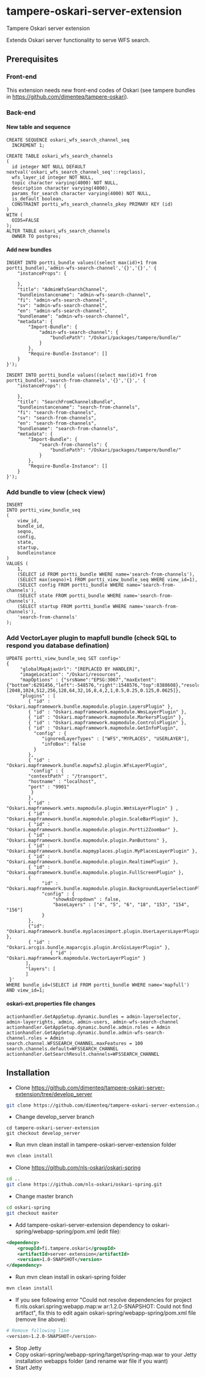 # tampere-oskari-server-extension

Tampere Oskari server extension

Extends Oskari server functionality to serve WFS search.

## Prerequisites

### Front-end

This extension needs new front-end codes of Oskari (see tampere bundles in https://github.com/dimenteq/tampere-oskari).

### Back-end

#### New table and sequence
```PLpgSQL
CREATE SEQUENCE oskari_wfs_search_channel_seq
  INCREMENT 1;
  
CREATE TABLE oskari_wfs_search_channels
(
  id integer NOT NULL DEFAULT nextval('oskari_wfs_search_channel_seq'::regclass),
  wfs_layer_id integer NOT NULL,
  topic character varying(4000) NOT NULL,
  description character varying(4000),
  params_for_search character varying(4000) NOT NULL,
  is_default boolean,
  CONSTRAINT portti_wfs_search_channels_pkey PRIMARY KEY (id)
)
WITH (
  OIDS=FALSE
);
ALTER TABLE oskari_wfs_search_channels
  OWNER TO postgres;
```

#### Add new bundles
```PLpgSQL
INSERT INTO portti_bundle values((select max(id)+1 from portti_bundle),'admin-wfs-search-channel','{}','{}',' {
	"instanceProps": {
		
	},
	"title": "AdminWfsSearchChannel",
	"bundleinstancename": "admin-wfs-search-channel",
	"fi": "admin-wfs-search-channel",
	"sv": "admin-wfs-search-channel",
	"en": "admin-wfs-search-channel",
	"bundlename": "admin-wfs-search-channel",
	"metadata": {
		"Import-Bundle": {
			"admin-wfs-search-channel": {
				"bundlePath": "/Oskari/packages/tampere/bundle/"
			}
		},
		"Require-Bundle-Instance": []
	}
}');

INSERT INTO portti_bundle values((select max(id)+1 from portti_bundle),'search-from-channels','{}','{}',' {
	"instanceProps": {
		
	},
	"title": "SearchFromChannelsBundle",
	"bundleinstancename": "search-from-channels",
	"fi": "search-from-channels",
	"sv": "search-from-channels",
	"en": "search-from-channels",
	"bundlename": "search-from-channels",
	"metadata": {
		"Import-Bundle": {
			"search-from-channels": {
				"bundlePath": "/Oskari/packages/tampere/bundle/"
			}
		},
		"Require-Bundle-Instance": []
	}
}');
```

### Add bundle to view (check view)

```PLpgSQL
INSERT 
INTO portti_view_bundle_seq
(
	view_id,
	bundle_id,
	seqno,
	config,
	state,
	startup,
	bundleinstance
)
VALUES (
	1,
	(SELECT id FROM portti_bundle WHERE name='search-from-channels'),
	(SELECT max(seqno)+1 FROM portti_view_bundle_seq WHERE view_id=1),
	(SELECT config FROM portti_bundle WHERE name='search-from-channels'),
	(SELECT state FROM portti_bundle WHERE name='search-from-channels'),
	(SELECT startup FROM portti_bundle WHERE name='search-from-channels'),
	'search-from-channels'
);
```

### Add VectorLayer plugin to mapfull bundle (check SQL to respond you database defination)
```PLpgSQL
UPDATE portti_view_bundle_seq SET config='
{ 
     "globalMapAjaxUrl": "[REPLACED BY HANDLER]", 
     "imageLocation": "/Oskari/resources", 
     "mapOptions" : {"srsName":"EPSG:3067","maxExtent":{"bottom":6291456,"left":-548576,"right":1548576,"top":8388608},"resolutions":[2048,1024,512,256,128,64,32,16,8,4,2,1,0.5,0.25,0.125,0.0625]}, 
     "plugins" : [ 
        { "id" : "Oskari.mapframework.bundle.mapmodule.plugin.LayersPlugin" }, 
        { "id" : "Oskari.mapframework.mapmodule.WmsLayerPlugin" }, 
        { "id" : "Oskari.mapframework.mapmodule.MarkersPlugin" }, 
        { "id" : "Oskari.mapframework.mapmodule.ControlsPlugin" }, 
        { "id" : "Oskari.mapframework.mapmodule.GetInfoPlugin", 
          "config" : {  
             "ignoredLayerTypes" : ["WFS","MYPLACES", "USERLAYER"], 
             "infoBox": false  
          } 
        }, 
        { "id" : "Oskari.mapframework.bundle.mapwfs2.plugin.WfsLayerPlugin",  
         "config" : {
		"contextPath" : "/transport",
		"hostname" : "localhost",
		"port" : "9901"
         } 
        }, 
        { "id" : "Oskari.mapframework.wmts.mapmodule.plugin.WmtsLayerPlugin" } , 
        { "id" : "Oskari.mapframework.bundle.mapmodule.plugin.ScaleBarPlugin" }, 
        { "id" : "Oskari.mapframework.bundle.mapmodule.plugin.Portti2Zoombar" }, 
        { "id" : "Oskari.mapframework.bundle.mapmodule.plugin.PanButtons" }, 
        { "id" : "Oskari.mapframework.bundle.mapmyplaces.plugin.MyPlacesLayerPlugin" }, 
        { "id" : "Oskari.mapframework.bundle.mapmodule.plugin.RealtimePlugin" }, 
        { "id" : "Oskari.mapframework.bundle.mapmodule.plugin.FullScreenPlugin" }, 
        { 
             "id" : "Oskari.mapframework.bundle.mapmodule.plugin.BackgroundLayerSelectionPlugin", 
             "config" : { 
                 "showAsDropdown" : false, 
                 "baseLayers" : ["4", "5", "6", "18", "153", "154", "156"] 
             } 
        }, 
        {"id": "Oskari.mapframework.bundle.myplacesimport.plugin.UserLayersLayerPlugin" }, 
        { "id" : "Oskari.arcgis.bundle.maparcgis.plugin.ArcGisLayerPlugin" },
				{ "id" : "Oskari.mapframework.mapmodule.VectorLayerPlugin" }
       ], 
       "layers": [ 
       ] 
 }'
WHERE bundle_id=(SELECT id FROM portti_bundle WHERE name='mapfull') AND view_id=1;
```

#### oskari-ext.properties file changes

```Shell
actionhandler.GetAppSetup.dynamic.bundles = admin-layerselector, admin-layerrights, admin, admin-users, admin-wfs-search-channel
actionhandler.GetAppSetup.dynamic.bundle.admin.roles = Admin
actionhandler.GetAppSetup.dynamic.bundle.admin-wfs-search-channel.roles = Admin
search.channel.WFSSEARCH_CHANNEL.maxFeatures = 100
search.channels.default=WFSSEARCH_CHANNEL
actionhandler.GetSearchResult.channels=WFSSEARCH_CHANNEL
```

## Installation

* Clone https://github.com/dimenteq/tampere-oskari-server-extension/tree/develop_server
```Bash
git clone https://github.com/dimenteq/tampere-oskari-server-extension.git
```
* Change develop_server branch
```
cd tampere-oskari-server-extension
git checkout develop_server
```
* Run mvn clean install in tampere-oskari-server-extension folder
```Bash
mvn clean install
```
* Clone https://github.com/nls-oskari/oskari-spring
```Bash
cd ..
git clone https://github.com/nls-oskari/oskari-spring.git
```
* Change master branch
```Bash
cd oskari-spring
git checkout master
```
* Add tampere-oskari-server-extension dependency to oskari-spring/webapp-spring/pom.xml (edit file): 
```Xml
<dependency>
    <groupId>fi.tampere.oskari</groupId>
    <artifactId>server-extension</artifactId>
    <version>1.0-SNAPSHOT</version>
</dependency>
```
* Run mvn clean install in oskari-spring folder
```Bash
mvn clean install
```
* If you see following error "Could not resolve dependencies for project fi.nls.oskari.spring:webapp.map:w
ar:1.2.0-SNAPSHOT: Could not find artifact", fix this to edit again oskari-spring/webapp-spring/pom.xml file (remove line above):
```Bash
# Remove following line
<version>1.2.0-SNAPSHOT</version>
```
* Stop Jetty
* Copy oskari-spring/webapp-spring/target/spring-map.war to your Jetty installation webapps folder (and rename war file if you want)
* Start Jetty
